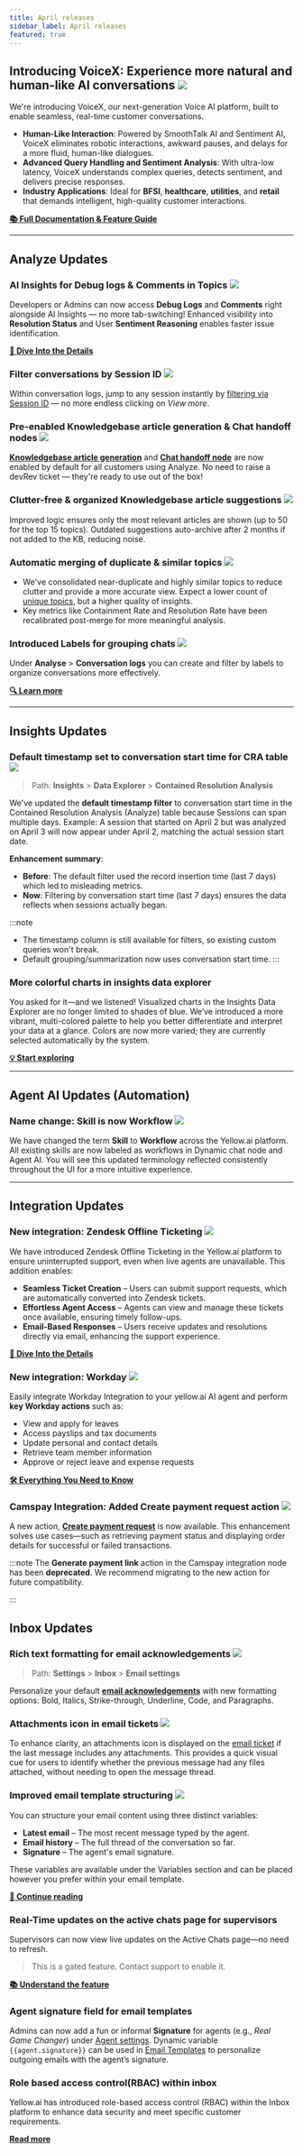 ```yaml
---
title: April releases
sidebar_label: April releases
featured: true
---
```



## Introducing VoiceX: Experience more natural and human-like AI conversations **![](https://img.shields.io/badge/-New-00c853)**




We're introducing VoiceX, our next-generation Voice AI platform, built to enable seamless, real-time customer conversations.

* **Human-Like Interaction**: Powered by SmoothTalk AI and Sentiment AI, VoiceX eliminates robotic interactions, awkward pauses, and delays for a more fluid, human-like  dialogues.
* **Advanced Query Handling and Sentiment Analysis**: With ultra-low latency, VoiceX understands complex queries, detects sentiment, and delivers precise responses.
* **Industry Applications**: Ideal for **BFSI**, **healthcare**, **utilities**, and **retail** that demands intelligent, high-quality customer interactions.
 
[**📚 Full Documentation & Feature Guide**](https://docs.yellow.ai/docs/platform_concepts/VoiceX/VoiceXIntro)




----------

## **Analyze Updates**



### AI Insights for Debug logs & Comments in Topics **![](https://img.shields.io/badge/-Enhancement-ff9800)**


Developers or Admins can now access **Debug Logs** and **Comments** right alongside AI Insights — no more tab-switching!
Enhanced visibility into **Resolution Status** and User **Sentiment Reasoning** enables faster issue identification.

**[📘 Dive Into the Details](https://docs.yellow.ai/docs/platform_concepts/analyze/chat-logs#debug-conversations)**


### Filter conversations by Session ID **![](https://img.shields.io/badge/-Enhancement-ff9800)**


Within conversation logs, jump to any session instantly by [filtering via Session ID](https://docs.yellow.ai/docs/platform_concepts/analyze/chat-logs#filter-conversations) — no more endless clicking on *View more*.


###  Pre-enabled Knowledgebase article generation & Chat handoff nodes **![](https://img.shields.io/badge/-Enhancement-ff9800)**

**[Knowledgebase article generation](https://docs.yellow.ai/docs/platform_concepts/analyze/articlesuggestion)** and **[Chat handoff node](https://docs.yellow.ai/docs/platform_concepts/analyze/handoffnode)** are now enabled by default for all customers using Analyze.
No need to raise a devRev ticket — they're ready to use out of the box!

### Clutter-free & organized Knowledgebase article suggestions  **![](https://img.shields.io/badge/-Enhancement-ff9800)**

Improved logic ensures only the most relevant articles are shown (up to 50 for the top 15 topics). 
Outdated suggestions auto-archive after 2 months if not added to the KB, reducing noise.


###  Automatic merging of duplicate & similar topics  **![](https://img.shields.io/badge/-Enhancement-ff9800)**

* We've consolidated near-duplicate and highly similar topics to reduce clutter and provide a more accurate view. Expect a lower count of [unique topics](https://docs.yellow.ai/docs/platform_concepts/analyze/topics), but a higher quality of insights.
* Key metrics like Containment Rate and Resolution Rate have been recalibrated post-merge for more meaningful analysis.


### Introduced Labels for grouping chats ![](https://img.shields.io/badge/-Enhancement-ff9800)

Under **Analyse** > **Conversation logs** you can create and filter by labels to organize conversations more effectively.

**[🔍 Learn more](https://docs.yellow.ai/docs/platform_concepts/analyze/chat-logs#label-conversations)**


***

## **Insights Updates**


### Default timestamp set to conversation start time for CRA table ![](https://img.shields.io/badge/-Enhancement-ff9800)

> Path: **Insights** > **Data Explorer** > **Contained Resolution Analysis**

We've updated the **default timestamp filter** to conversation start time in the Contained Resolution Analysis (Analyze) table because Sessions can span multiple days. Example: A session that started on April 2 but was analyzed on April 3 will now appear under April 2, matching the actual session start date.

**Enhancement summary**: 
* **Before**: The default filter used the record insertion time (last 7 days) which led to misleading metrics. 
* **Now**: Filtering by conversation start time (last 7 days) ensures the data reflects when sessions actually began.

:::note

* The timestamp column is still available for filters, so existing custom queries won't break.
* Default grouping/summarization now uses conversation start time.
:::


### More colorful charts in insights data explorer

You asked for it—and we listened! Visualized charts in the Insights Data Explorer are no longer limited to shades of blue. We’ve introduced a more vibrant, multi-colored palette to help you better differentiate and interpret your data at a glance. Colors are now more varied; they are currently selected automatically by the system.

**[💡 Start exploring](https://docs.yellow.ai/docs/platform_concepts/growth/visualisation/visualization)**

***

## **Agent AI Updates (Automation)**

### Name change: Skill is now Workflow **![](https://img.shields.io/badge/-Enhancement-ff9800)**


We have changed the term **Skill** to **Workflow** across the Yellow.ai platform. All existing skills are now labeled as workflows in Dynamic chat node and Agent AI. 
You will see this updated terminology reflected consistently throughout the UI for a more intuitive experience.


***


## **Integration Updates**

### New integration: Zendesk Offline Ticketing **![](https://img.shields.io/badge/-New-00c853)**


We have introduced Zendesk Offline Ticketing in the Yellow.ai platform to ensure uninterrupted support, even when live agents are unavailable. This addition enables:

- **Seamless Ticket Creation** – Users can submit support requests, which are automatically converted into Zendesk tickets.  
- **Effortless Agent Access** – Agents can view and manage these tickets once available, ensuring timely follow-ups.  
- **Email-Based Responses** – Users receive updates and resolutions directly via email, enhancing the support experience. 

[**📘 Dive Into the Details**](https://docs.yellow.ai/docs/platform_concepts/appConfiguration/zendesk-offline-ticketing)


### New integration: Workday  **![](https://img.shields.io/badge/-New-00c853)**


Easily integrate Workday Integration to your yellow.ai AI agent and perform **key Workday actions** such as: 
- View and apply for leaves
- Access payslips and tax documents
- Update personal and contact details
- Retrieve team member information
- Approve or reject leave and expense requests

**[🛠️ Everything You Need to Know](https://docs.yellow.ai/docs/platform_concepts/appConfiguration/workday)**

### Camspay Integration: Added Create payment request action  **![](https://img.shields.io/badge/-Enhancement-ff9800)**


A new action, **[Create payment request](https://docs.yellow.ai/docs/platform_concepts/appConfiguration/camspay#5-generate-camspay-payment-links-in-bot-conversation)** is now available. This enhancement solves use cases—such as retrieving payment status and displaying order details for successful or failed transactions.

:::note
The **Generate payment link** action in the Camspay integration node has been **deprecated**. We recommend migrating to the new action for future compatibility.

:::



## **Inbox Updates**

### Rich text formatting for email acknowledgements **![](https://img.shields.io/badge/-Enhancement-ff9800)**

> Path: **Settings** > **Inbox** > **Email settings** 

Personalize your default **[email acknowledgements](https://docs.yellow.ai/docs/platform_concepts/inbox/inbox-settings/workflows/emailticketing)** with new formatting options: Bold, Italics, Strike-through, Underline, Code, and Paragraphs.


### Attachments icon in email tickets **![](https://img.shields.io/badge/-Enhancement-ff9800)**

To enhance clarity, an attachments icon is displayed on the [email ticket](https://docs.yellow.ai/docs/platform_concepts/inbox/tickets/tickets_intro#1-email-tickets-list-view) if the last message includes any attachments. This provides a quick visual cue for users to identify whether the previous message had any files attached, without needing to open the message thread.

### Improved email template structuring **![](https://img.shields.io/badge/-Enhancement-ff9800)**

You can structure your email content using three distinct variables:
- **Latest email** – The most recent message typed by the agent.
- **Email history** – The full thread of the conversation so far.
- **Signature** – The agent's email signature.

These variables are available under the Variables section and can be placed however you prefer within your email template.


[**📄 Continue reading**](https://docs.yellow.ai/docs/platform_concepts/inbox/inbox-settings/productivitytools/emailtempalte)

### Real-Time updates on the active chats page for supervisors

Supervisors can now view live updates on the Active Chats page—no need to refresh.

> This is a gated feature. Contact support to enable it.

[**📚 Understand the feature**](https://docs.yellow.ai/docs/platform_concepts/inbox/chats/getstartedwithlivechat#12-active-chats)

### Agent signature field for email templates 

Admins can now add a fun or informal **Signature** for agents (e.g., *Real Game Changer*) under [Agent settings](https://docs.yellow.ai/docs/platform_concepts/inbox/inbox-settings/team/agents#modifyadd-existing-agent-properties). Dynamic variable `{{agent.signature}}` can be used in [Email Templates](https://docs.yellow.ai/docs/platform_concepts/inbox/inbox-settings/productivitytools/emailtempalte#step-4-add-dynamic-variables) to personalize outgoing emails with the agent’s signature.

### Role based access control(RBAC) within inbox 

Yellow.ai has introduced role-based access control (RBAC) within the Inbox platform to enhance data security and meet specific customer requirements.

[**Read more**](https://docs.yellow.ai/docs/platform_concepts/inbox/rbcaupcomingchanges)